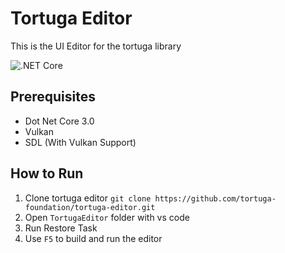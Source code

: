 # Tortuga Editor

This is the UI Editor for the tortuga library

![.NET Core](https://github.com/tortuga-foundation/tortuga-editor/workflows/.NET%20Core/badge.svg)

## Prerequisites

* Dot Net Core 3.0
* Vulkan
* SDL (With Vulkan Support)

## How to Run

1. Clone tortuga editor `git clone https://github.com/tortuga-foundation/tortuga-editor.git`
2. Open `TortugaEditor` folder with vs code
3. Run Restore Task
4. Use `F5` to build and run the editor